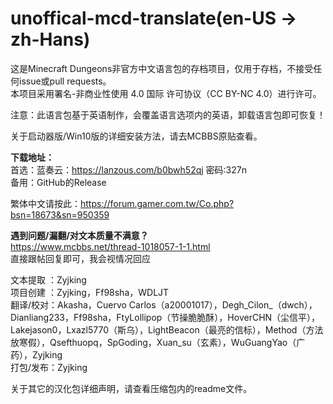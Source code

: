 # unoffical-mcd-translate(en-US → zh-Hans)
这是Minecraft Dungeons非官方中文语言包的存档项目，仅用于存档，不接受任何issue或pull requests。  
本项目采用署名-非商业性使用 4.0 国际 许可协议（CC BY-NC 4.0）进行许可。  

注意：此语言包基于英语制作，会覆盖语言选项内的英语，卸载语言包即可恢复！  

关于启动器版/Win10版的详细安装方法，请去MCBBS原贴查看。  

**下载地址：**  
首选：蓝奏云：https://lanzous.com/b0bwh52qj  密码:327n  
备用：GitHub的Release  

繁体中文请按此：https://forum.gamer.com.tw/Co.php?bsn=18673&sn=950359  

**遇到问题/漏翻/对文本质量不满意？**  
https://www.mcbbs.net/thread-1018057-1-1.html  
直接跟帖回复即可，我会视情况回应

文本提取 ：Zyjking  
项目创建 ：Zyjking，Ff98sha，WDLJT  
翻译/校对：Akasha，Cuervo Carlos（a20001017），Degh_Cilon_（dwch），Dianliang233，Ff98sha，FtyLollipop（节操脆脆酥），HoverCHN（尘信平），Lakejason0，Lxazl5770（斯乌），LightBeacon（最亮的信标），Method（方法放寒假），Qsefthuopq，SpGoding，Xuan_su（玄素），WuGuangYao（广药），Zyjking  
打包/发布：Zyjking  

关于其它的汉化包详细声明，请查看压缩包内的readme文件。
